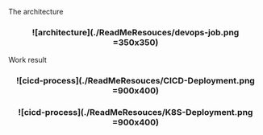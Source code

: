The architecture
### <center>![architecture](./ReadMeResouces/devops-job.png =350x350)</center>

Work result

### <center>![cicd-process](./ReadMeResouces/CICD-Deployment.png =900x400)</center>

### <center>![cicd-process](./ReadMeResouces/K8S-Deployment.png =900x400)</center>
